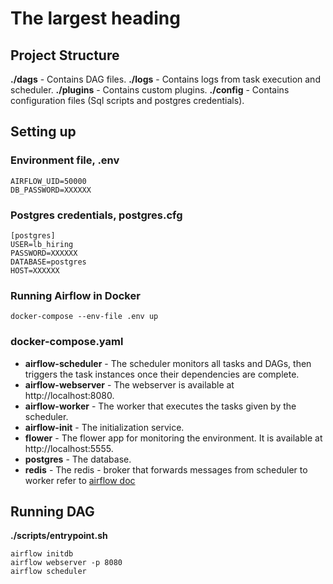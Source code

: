 # The largest heading

## Project Structure
**./dags** - Contains DAG files.
**./logs** - Contains logs from task execution and scheduler.
**./plugins** - Contains custom plugins.
**./config** - Contains configuration files (Sql scripts and postgres credentials).

## Setting up

### Environment file, .env
```
AIRFLOW_UID=50000
DB_PASSWORD=XXXXXX
```

### Postgres credentials, postgres.cfg
```
[postgres]
USER=lb_hiring
PASSWORD=XXXXXX
DATABASE=postgres
HOST=XXXXXX
```

### Running Airflow in Docker
`docker-compose --env-file .env up`

### docker-compose.yaml
- **airflow-scheduler** - The scheduler monitors all tasks and DAGs, then triggers the task instances once their dependencies are complete.
- **airflow-webserver** - The webserver is available at http://localhost:8080.
- **airflow-worker** - The worker that executes the tasks given by the scheduler.
- **airflow-init** - The initialization service.
- **flower** - The flower app for monitoring the environment. It is available at http://localhost:5555.
- **postgres** - The database.
- **redis** - The redis - broker that forwards messages from scheduler to worker
refer to [airflow doc](https://airflow.apache.org/docs/apache-airflow/stable/start/docker.html)

## Running DAG
**./scripts/entrypoint.sh**
```
airflow initdb
airflow webserver -p 8080
airflow scheduler
```